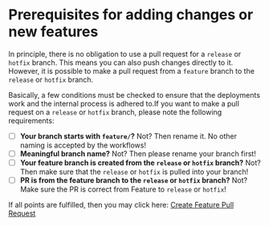 <!--
##########################################################################
############################# ⚠️ ATTENTION ⚠️ #############################

⚠️ Please switch to the `Preview`-Tab and follow the instructions there ⚠️

############################# ⚠️ ATTENTION ⚠️ #############################
##########################################################################
-->

# Prerequisites for adding changes or new features

In principle, there is no obligation to use a pull request for a `release` or `hotfix` branch. This means you can also push changes directly to it. However, it is possible to make a pull request from a `feature` branch to the `release` or `hotfix` branch.

Basically, a few conditions must be checked to ensure that the deployments work and the internal process is adhered to.If you want to make a pull request on a `release` or `hotfix` branch, please note the following requirements:
- [ ] **Your branch starts with `feature/`?** Not? Then rename it. No other naming is accepted by the workflows!
- [ ] **Meaningful branch name?** Not? Then please rename your branch first!
- [ ] **Your feature branch is created from the `release` or `hotfix` branch?** Not? Then make sure that the `release` or `hotfix` is pulled into your branch!
- [ ] **PR is from the feature branch to the `release` or `hotfix` branch?** Not? Make sure the PR is correct from Feature to `release` or `hotfix`!

If all points are fulfilled, then you may click here: [Create Feature Pull Request](?expand=1&template=create_feature.md)